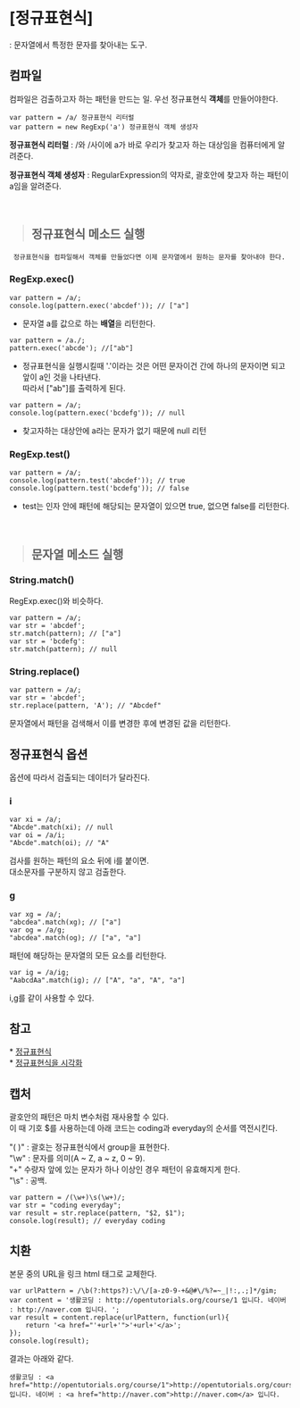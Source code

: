 # [정규표현식]
: 문자열에서 특정한 문자를 찾아내는 도구.

<h2>컴파일</h2>
컴파일은 검출하고자 하는 패턴을 만드는 일.
우선 정규표현식 <b>객체</b>를 만들어야한다.


```
var pattern = /a/ 정규표현식 리터럴
var pattern = new RegExp('a') 정규표현식 객체 생성자
```

<b>정규표현식 리터럴</b> :
     /와 /사이에 a가 바로 우리가 찾고자 하는 대상임을 컴퓨터에게 알려준다.<p></p>
     
<b>정규표현식 객체 생성자</b> :
     RegularExpression의 약자로, 괄호안에 찾고자 하는 패턴이 a임을 알려준다.<p></p><br>
     

> <h2>정규표현식 메소드 실행</h2>
     정규표현식을 컴파일해서 객체를 만들었다면 이제 문자열에서 원하는 문자를 찾아내야 한다.
<h3>RegExp.exec()</h3>

```
var pattern = /a/;
console.log(pattern.exec('abcdef')); // ["a"]
```

- 문자열 a를 값으로 하는 <b>배열</b>을 리턴한다.

```
var pattern = /a./;
pattern.exec('abcde'); //["ab"]
```
- 정규표현식을 실행시킬때 '.'이라는 것은 어떤 문자이건 간에 하나의 문자이면 되고 앞이 a인 것을 나타낸다.<br>
따라서 ["ab"]를 출력하게 된다.

```
var pattern = /a/;
console.log(pattern.exec('bcdefg')); // null
```
- 찾고자하는 대상안에 a라는 문자가 없기 때문에 null 리턴
<h3>RegExp.test()</h3>

```
var pattern = /a/;
console.log(pattern.test('abcdef')); // true
console.log(pattern.test('bcdefg')); // false
```

- test는 인자 안에 패턴에 해당되는 문자열이 있으면 true, 없으면 false를 리턴한다.
<p></p><br>

> <h2>문자열 메소드 실행</h2>

<h3>String.match()</h3>
RegExp.exec()와 비슷하다.

```
var pattern = /a/;
var str = 'abcdef';
str.match(pattern); // ["a"]
var str = 'bcdefg':
str.match(pattern); // null
```

<h3>String.replace()</h3>

```
var pattern = /a/;
var str = 'abcdef';
str.replace(pattern, 'A'); // "Abcdef"
```

문자열에서 패턴을 검색해서 이를 변경한 후에 변경된 값을 리턴한다.

<h2>정규표현식 옵션</h2>
옵션에 따라서 검출되는 데이터가 달라진다.
<h3>i</h3>

```
var xi = /a/;
"Abcde".match(xi); // null
var oi = /a/i;
"Abcde".match(oi); // "A"
```

검사를 원하는 패턴의 요소 뒤에 i를 붙이면. <br>대소문자를 구분하지 않고 검출한다.

<h3>g</h3>

```
var xg = /a/;
"abcdea".match(xg); // ["a"]
var og = /a/g;
"abcdea".match(og); // ["a", "a"]
```

패턴에 해당하는 문자열의 모든 요소를 리턴한다.

```
var ig = /a/ig;
"AabcdAa".match(ig); // ["A", "a", "A", "a"]
```

i,g를 같이 사용할 수 있다.

<h2>참고</h2>
* <a href="https://regexr.com/">정규표현식 </a><br>
* <a href="https://regexper.com/">정규표현식을 시각화</a>

<h2>캡처</h2>
괄호안의 패턴은 마치 변수처럼 재사용할 수 있다. <br> 
이 때 기호 $를 사용하는데 아래 코드는 coding과 everyday의 순서를 역전시킨다.
<p></p>
"( )" : 괄호는 정규표현식에서 group을 표현한다.<br>
"\w" : 문자를 의미(A ~ Z, a ~ z, 0 ~ 9).<br>
"+" 수량자 앞에 있는 문자가 하나 이상인 경우 패턴이 유효해지게 한다.<br>
"\s" : 공백.<br>

```
var pattern = /(\w+)\s(\w+)/;
var str = "coding everyday";
var result = str.replace(pattern, "$2, $1");
console.log(result); // everyday coding
```

<h2>치환</h2>
본문 중의 URL을 링크 html 태그로 교체한다.

```
var urlPattern = /\b(?:https?):\/\/[a-z0-9-+&@#\/%?=~_|!:,.;]*/gim;
var content = '생활코딩 : http://opentutorials.org/course/1 입니다. 네이버 : http://naver.com 입니다. ';
var result = content.replace(urlPattern, function(url){
    return '<a href="'+url+'">'+url+'</a>';
});
console.log(result);
```

결과는 아래와 같다.

```
생활코딩 : <a href="http://opentutorials.org/course/1">http://opentutorials.org/course/1</a> 입니다. 네이버 : <a href="http://naver.com">http://naver.com</a> 입니다. 
```
